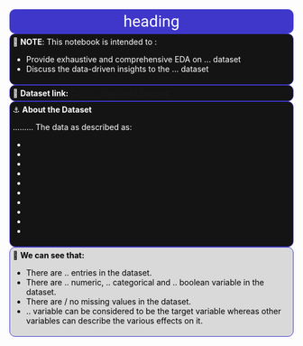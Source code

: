 
<!-- ___________________________________________________________________________________________________ -->

<!-- ⚓ 🔗 ⚙️ 📌 📍 🎯 🔎  -->

<!-- HEADING HTML/CSS -->

<div 
style="
font-family: 'Roboto', sans-serif;
color:white;
background-color:#3f37c9;
padding:1%;
border-radius:10px;
font-size:2em;
text-align:center
">
heading
</div>


<!-- INTRO TO NOTEBOOK HTML/CSS -->

<div 
style="
color:white;
background-color:#141414;
/* color:black; */
/* background-color:#d9d9d9; */
border-radius:10px;
padding:1%;
font-size:1em;
border: 1px solid #3f37c9;
"> 
📍 <b>NOTE</b>: This notebook is intended to :
<ul>
    <li>Provide exhaustive and comprehensive EDA on ... dataset </li>
    <li>Discuss the data-driven insights to the ... dataset</li>
</ul></div>



<!-- LINK TO DATA SET HTML/CSS -->

<div 
style="
color:white;
background-color:#141414;
/* color:black; */
/* background-color:#d9d9d9; */
border-radius:10px;
padding:1%;
font-size:1em;
border: 1px solid #3f37c9;
"> 
🔗 <b>Dataset link:</b> <a href="...">Click to download Dataset!</a>
</div>


<!-- ABOUT THE DATASET HTML/CSS -->

<div 
style="
color:white;
background-color:#141414;
/* color:black; */
/* background-color:#d9d9d9; */
border-radius:10px;
padding:1%;
font-size:1em;
border: 1px solid #3f37c9;
"> 
⚓ <b>About the Dataset</b>
<p>
.........
The data as described as:
<ul>
    <li></li>
    <li></li>
    <li></li>
    <li></li>
    <li></li>
    <li></li>
    <li></li>
    <li></li>
    <li></li>
    <li></li>
    
</ul>
</p>
</div>


<!-- WE CAN SEE THAT HTML/CSS -->

<div 
style="
/* color:white;
background-color:#141414; */
color:black;
background-color:#d9d9d9;
border-radius:10px;
padding:1%;
font-size:1em;
border: 1px solid #3f37c9;
"> 
🔎 <b>We can see that:</b>
<ul>
    <li>There are .. entries in the dataset.</li>
    <li>There are .. numeric, .. categorical and .. boolean variable in the dataset.</li>
    <li>There are / no missing values in the dataset.</li>
    <li>.. variable can be considered to be the target variable whereas other variables can describe the various effects on it.</li>
</ul></div>


<!-- _________________________________________________________________________________________________________ -->




